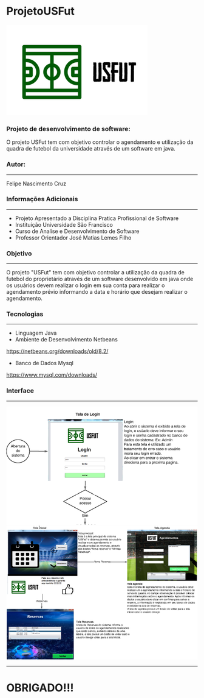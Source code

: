 # ProjetoUSFut
![LOGO]( https://github.com/felipe-nasc/ProjetoUSFut/blob/master/Logo.PNG)

### Projeto de desenvolvimento de software: 

O projeto USFut tem com objetivo controlar o agendamento e utilização da quadra de futebol da universidade através de um software em java.



### Autor: 
_____________________________________________________________________

Felipe Nascimento Cruz



### Informações Adicionais
_____________________________________________________________________
- Projeto Apresentado a Disciplina Pratica Profissional de Software
- Instituição Universidade São Francisco
- Curso de Analise e Desenvolvimento de Software
- Professor Orientador José Matias Lemes Filho



### Objetivo
_____________________________________________________________________

O projeto "USFut" tem com objetivo controlar a 
utilização da quadra de futebol do proprietário
através de um software desenvolvido em java onde
os usuários devem realizar o login em sua conta
para realizar o agendamento prévio informando a
data e horário que desejam realizar o agendamento.



### Tecnologias	
_____________________________________________________________________

- Linguagem Java
- Ambiente de Desenvolvimento Netbeans

https://netbeans.org/downloads/old/8.2/

- Banco de Dados Mysql

https://www.mysql.com/downloads/



### Interface
____________________________________________________________________
![interface1]( https://github.com/felipe-nasc/ProjetoUSFut/blob/master/interface1.png)
![interface2]( https://github.com/felipe-nasc/ProjetoUSFut/blob/master/interface2.png)


____________________________________________________________________

# OBRIGADO!!!
